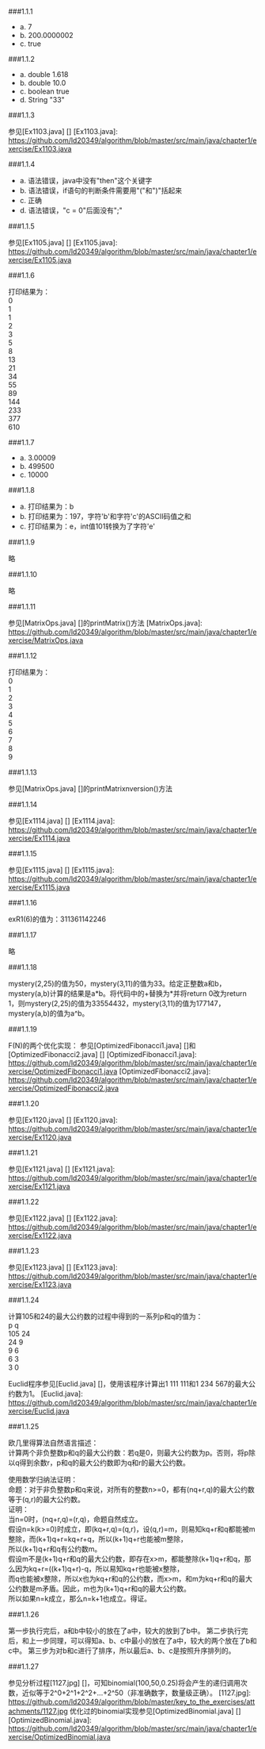 ###1.1.1

* a. 7
* b. 200.0000002
* c. true
 
###1.1.2

* a. double 1.618
* b. double 10.0
* c. boolean true
* d. String "33"

###1.1.3

参见[Ex1103.java] []
[Ex1103.java]: https://github.com/ld20349/algorithm/blob/master/src/main/java/chapter1/exercise/Ex1103.java

###1.1.4

* a. 语法错误，java中没有"then"这个关键字
* b. 语法错误，if语句的判断条件需要用"("和")"括起来
* c. 正确
* d. 语法错误，"c = 0"后面没有";"

###1.1.5

参见[Ex1105.java] []
[Ex1105.java]: https://github.com/ld20349/algorithm/blob/master/src/main/java/chapter1/exercise/Ex1105.java

###1.1.6

打印结果为：  
0  
1  
1  
2  
3  
5  
8  
13  
21  
34  
55  
89  
144  
233  
377  
610

###1.1.7

* a. 3.00009
* b. 499500
* c. 10000

###1.1.8

* a. 打印结果为：b
* b. 打印结果为：197，字符'b'和字符'c'的ASCII码值之和
* c. 打印结果为：e，int值101转换为了字符'e'

###1.1.9

略

###1.1.10

略

###1.1.11

参见[MatrixOps.java] []的printMatrix()方法
[MatrixOps.java]: https://github.com/ld20349/algorithm/blob/master/src/main/java/chapter1/exercise/MatrixOps.java

###1.1.12

打印结果为：  
0  
1  
2  
3  
4  
5  
6  
7  
8  
9

###1.1.13

参见[MatrixOps.java] []的printMatrixnversion()方法

###1.1.14

参见[Ex1114.java] []
[Ex1114.java]: https://github.com/ld20349/algorithm/blob/master/src/main/java/chapter1/exercise/Ex1114.java

###1.1.15

参见[Ex1115.java] []
[Ex1115.java]: https://github.com/ld20349/algorithm/blob/master/src/main/java/chapter1/exercise/Ex1115.java

###1.1.16

exR1(6)的值为：311361142246

###1.1.17

略

###1.1.18

mystery(2,25)的值为50，mystery(3,11)的值为33。给定正整数a和b，mystery(a,b)计算的结果是a\*b。将代码中的\+替换为\*并将return 0改为return 1，则mystery(2,25)的值为33554432，mystery(3,11)的值为177147，mystery(a,b)的值为a^b。

###1.1.19

F(N)的两个优化实现：
参见[OptimizedFibonacci1.java] []和[OptimizedFibonacci2.java] []
[OptimizedFibonacci1.java]: https://github.com/ld20349/algorithm/blob/master/src/main/java/chapter1/exercise/OptimizedFibonacci1.java
[OptimizedFibonacci2.java]: https://github.com/ld20349/algorithm/blob/master/src/main/java/chapter1/exercise/OptimizedFibonacci2.java

###1.1.20

参见[Ex1120.java] []
[Ex1120.java]: https://github.com/ld20349/algorithm/blob/master/src/main/java/chapter1/exercise/Ex1120.java

###1.1.21

参见[Ex1121.java] []
[Ex1121.java]: https://github.com/ld20349/algorithm/blob/master/src/main/java/chapter1/exercise/Ex1121.java

###1.1.22

参见[Ex1122.java] []
[Ex1122.java]: https://github.com/ld20349/algorithm/blob/master/src/main/java/chapter1/exercise/Ex1122.java

###1.1.23

参见[Ex1123.java] []
[Ex1123.java]: https://github.com/ld20349/algorithm/blob/master/src/main/java/chapter1/exercise/Ex1123.java

###1.1.24

计算105和24的最大公约数的过程中得到的一系列p和q的值为：  
p    q  
105  24  
24   9  
9    6  
6    3  
3    0  

Euclid程序参见[Euclid.java] []，使用该程序计算出1 111 111和1 234 567的最大公约数为1。
[Euclid.java]: https://github.com/ld20349/algorithm/blob/master/src/main/java/chapter1/exercise/Euclid.java

###1.1.25

欧几里得算法自然语言描述：  
计算两个非负整数p和q的最大公约数：若q是0，则最大公约数为p。否则，将p除以q得到余数r，p和q的最大公约数即为q和r的最大公约数。  

使用数学归纳法证明：  
命题：对于非负整数p和q来说，对所有的整数n>=0，都有(nq+r,q)的最大公约数等于(q,r)的最大公约数。  
证明：  
当n=0时，(nq+r,q)=(r,q)，命题自然成立。  
假设n=k(k>=0)时成立，即(kq+r,q)=(q,r)，设(q,r)=m，则易知kq+r和q都能被m整除，而(k+1)q+r=kq+r+q，所以(k+1)q+r也能被m整除，  
所以(k+1)q+r和q有公约数m。  
假设m不是(k+1)q+r和q的最大公约数，即存在x>m，都能整除(k+1)q+r和q，那么因为kq+r=((k+1)q+r)-q，所以易知kq+r也能被x整除，  
而q也能被x整除，所以x也为kq+r和q的公约数，而x>m，和m为kq+r和q的最大公约数是m矛盾。因此，m也为(k+1)q+r和q的最大公约数。  
所以如果n=k成立，那么n=k+1也成立。得证。

###1.1.26

第一步执行完后，a和b中较小的放在了a中，较大的放到了b中。
第二步执行完后，和上一步同理，可以得知a、b、c中最小的放在了a中，较大的两个放在了b和c中。
第三步为对b和c进行了排序，所以最后a、b、c是按照升序排列的。

###1.1.27

参见分析过程[1127.jpg] []，可知binomial(100,50,0.25)将会产生的递归调用次数，近似等于2^0+2^1+2^2+...+2^50（非准确数字，数量级正确）。
[1127.jpg]: https://github.com/ld20349/algorithm/blob/master/key_to_the_exercises/attachments/1127.jpg
优化过的binomial实现参见[OptimizedBinomial.java] []
[OptimizedBinomial.java]: https://github.com/ld20349/algorithm/blob/master/src/main/java/chapter1/exercise/OptimizedBinomial.java
